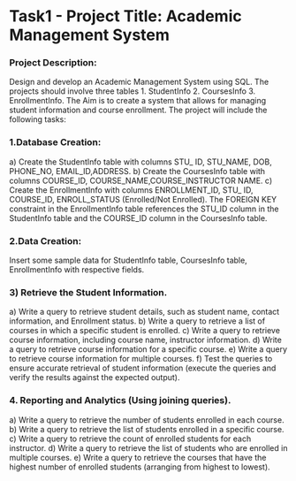 # Task1 - Project Title: Academic Management System

### Project Description:
Design and develop an Academic Management System using SQL. The projects should involve
three tables 1. StudentInfo 2. CoursesInfo 3. EnrollmentInfo. The Aim is to create a system that
allows for managing student information and course enrollment. The project will include the
following tasks:

### 1.Database Creation:
a) Create the StudentInfo table with columns STU_ ID, STU_NAME, DOB, PHONE_NO,
EMAIL_ID,ADDRESS.
b) Create the CoursesInfo table with columns COURSE_ID,
COURSE_NAME,COURSE_INSTRUCTOR NAME.
c) Create the EnrollmentInfo with columns ENROLLMENT_ID, STU_ ID, COURSE_ID,
ENROLL_STATUS (Enrolled/Not Enrolled). The FOREIGN KEY constraint in the EnrollmentInfo
table references the STU_ID column in the StudentInfo table and the COURSE_ID column in the
CoursesInfo table.

### 2.Data Creation:
Insert some sample data for StudentInfo table, CoursesInfo table, EnrollmentInfo with
respective fields.

### 3) Retrieve the Student Information.
a) Write a query to retrieve student details, such as student name, contact information, and
Enrollment status.
b) Write a query to retrieve a list of courses in which a specific student is enrolled.
c) Write a query to retrieve course information, including course name, instructor information.
d) Write a query to retrieve course information for a specific course.
e) Write a query to retrieve course information for multiple courses.
f) Test the queries to ensure accurate retrieval of student information (execute the queries and
verify the results against the expected output).

### 4. Reporting and Analytics (Using joining queries).
a) Write a query to retrieve the number of students enrolled in each course.
b) Write a query to retrieve the list of students enrolled in a specific course.
c) Write a query to retrieve the count of enrolled students for each instructor.
d) Write a query to retrieve the list of students who are enrolled in multiple courses.
e) Write a query to retrieve the courses that have the highest number of enrolled
students (arranging from highest to lowest).
